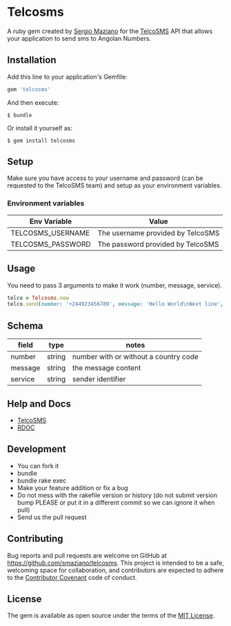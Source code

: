 # Telcosms

A ruby gem created by [Sergio Maziano](http://github.com/smaziano) for the [TelcoSMS](http://telcosms.co.ao) API that allows your application to send sms to Angolan Numbers.

## Installation

Add this line to your application's Gemfile:

```ruby
gem 'telcosms'
```

And then execute:

    $ bundle

Or install it yourself as:

    $ gem install telcosms

## Setup
Make sure you have access to your username and password (can be requested to the TelcoSMS team)
and setup as your environment variables.

### Environment variables
|Env Variable|Value|
|-|-|
|TELCOSMS_USERNAME| The username provided by TelcoSMS|
|TELCOSMS_PASSWORD| The password provided by TelcoSMS|

## Usage
You need to pass 3 arguments to make it work (number, message, service).
```ruby
telco = Telcosms.new
telco.send(number: '+244923456789', message: 'Hello World\nNext line', service: 'TelcoSMS')
```
## Schema
|field |type|notes|
|-|-|-|
|number|string|number with or without a country code|
|message|string|the message content|
|service|string|sender identifier |

## Help and Docs

- [TelcoSMS](http://telcosms.co.ao)
- [RDOC](http://www.rubydoc.info/gems/telcosms/1.0.0)

## Development

- You can fork it
- bundle
- bundle rake exec
- Make your feature addition or fix a bug
- Do not  mess with the rakefile version or history (do not submit version bump PLEASE or put it in a different commit so we can ignore it when pull)
- Send us the pull request

## Contributing

Bug reports and pull requests are welcome on GitHub at https://github.com/smaziano/telcosms. This project is intended to be a safe, welcoming space for collaboration, and contributors are expected to adhere to the [Contributor Covenant](http://contributor-covenant.org) code of conduct.


## License

The gem is available as open source under the terms of the [MIT License](http://opensource.org/licenses/MIT).